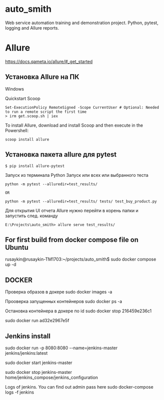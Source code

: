 # auto_smith
Web service automation training and demonstration project. Python, pytest, logging and Allure reports.



# Allure
https://docs.qameta.io/allure/#_get_started

## Установка Allure на ПК
Windows

Quickstart Scoop
```
Set-ExecutionPolicy RemoteSigned -Scope CurrentUser # Optional: Needed to run a remote script the first time
> irm get.scoop.sh | iex
```
To install Allure, download and install Scoop and then execute in the Powershell:
```
scoop install allure
```


## Установка пакета allure для pytest
```
$ pip install allure-pytest 
```

Запуск из терминала Python
Запуск или всех или выбранного теста
```
python -m pytest --alluredir=test_results/

OR

python -m pytest --alluredir=test_results/ tests/ test_buy_product.py
```
Для открытия UI отчета Allure 
нужно перейти в корень папки и запустить след. команду
```
E:\Projects\auto_smith> allure serve test_results/
```

## For first build from docker compose file on Ubuntu
rusaykin@rusaykin-TM1703:~/projects/auto_smith$ sudo docker compose up -d


## DOCKER
Проверка образов в докере
sudo docker images -a

Прооверка запущенных контейнеров
sudo docker ps -a

Остановка контейнера в докере по id
sudo docker stop 216459e236c1

sudo docker run ad32e2967e5f

## Jenkins install 

sudo docker run -p 8080:8080 --name=jenkins-master jenkins/jenkins:latest

sudo docker start jenkins-master

sudo docker stop jenkins-master
home/jenkins_compose/jenkins_configuration


Logs of jenkins. You can find out admin pass here
sudo docker-compose logs -f jenkins